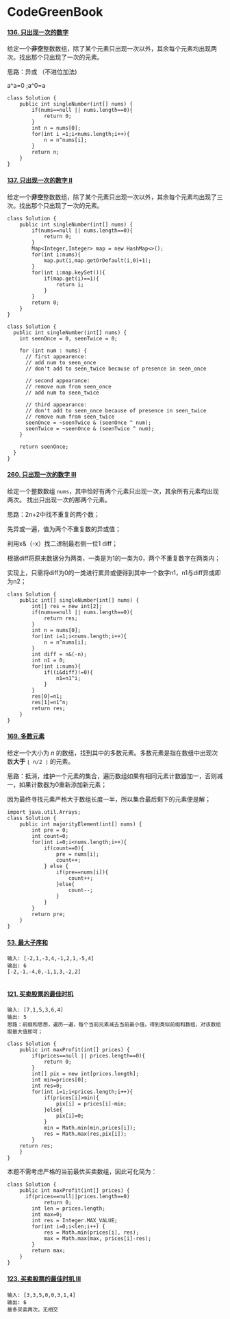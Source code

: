 # CodeGreenBook

#### [136. 只出现一次的数字](https://leetcode-cn.com/problems/single-number/)

给定一个**非空**整数数组，除了某个元素只出现一次以外，其余每个元素均出现两次。找出那个只出现了一次的元素。

思路：异或 （不进位加法)

a^a=0 ;a^0=a

```
class Solution {
    public int singleNumber(int[] nums) {
        if(nums==null || nums.length==0){
            return 0;
        }
        int n = nums[0];
        for(int i =1;i<nums.length;i++){
            n = n^nums[i];
        }
        return n;
    }
}
```

#### [137. 只出现一次的数字 II](https://leetcode-cn.com/problems/single-number-ii/)

给定一个**非空**整数数组，除了某个元素只出现一次以外，其余每个元素均出现了三次。找出那个只出现了一次的元素。

```
class Solution {
    public int singleNumber(int[] nums) {
        if(nums==null || nums.length==0){
            return 0;
        }
        Map<Integer,Integer> map = new HashMap<>();
        for(int i:nums){
            map.put(i,map.getOrDefault(i,0)+1);
        }
        for(int i:map.keySet()){
            if(map.get(i)==1){
                return i;
            }
        }
        return 0;
    }
}
```

```
class Solution {
  public int singleNumber(int[] nums) {
    int seenOnce = 0, seenTwice = 0;

    for (int num : nums) {
      // first appearence: 
      // add num to seen_once 
      // don't add to seen_twice because of presence in seen_once

      // second appearance: 
      // remove num from seen_once 
      // add num to seen_twice

      // third appearance: 
      // don't add to seen_once because of presence in seen_twice
      // remove num from seen_twice
      seenOnce = ~seenTwice & (seenOnce ^ num);
      seenTwice = ~seenOnce & (seenTwice ^ num);
    }

    return seenOnce;
  }
}

```

#### [260. 只出现一次的数字 III](https://leetcode-cn.com/problems/single-number-iii/)

给定一个整数数组 `nums`，其中恰好有两个元素只出现一次，其余所有元素均出现两次。 找出只出现一次的那两个元素。

思路：2n+2中找不重复的两个数；

先异或一遍，值为两个不重复数的异或值；

利用x&（-x）找二进制最右侧一位1 diff；

根据diff将原来数据分为两类，一类是为1的一类为0，两个不重复数字在两类内；

实现上，只需将diff为0的一类进行累异或便得到其中一个数字n1，n1与diff异或即为n2；

```
class Solution {
    public int[] singleNumber(int[] nums) {
        int[] res = new int[2];
        if(nums==null || nums.length==0){
            return res;
        }
        int n = nums[0];
        for(int i=1;i<nums.length;i++){
            n = n^nums[i];
        }
        int diff = n&(-n);
        int n1 = 0;
        for(int i:nums){
            if((i&diff)!=0){
                n1=n1^i;
            }
        }
        res[0]=n1;
        res[1]=n1^n;
        return res;
    }
}
```

#### [169. 多数元素](https://leetcode-cn.com/problems/majority-element/)

给定一个大小为 *n* 的数组，找到其中的多数元素。多数元素是指在数组中出现次数**大于** `⌊ n/2 ⌋` 的元素。

思路：抵消，维护一个元素的集合，遍历数组如果有相同元素计数器加一，否则减一，如果计数器为0重新添加新元素；

因为最终寻找元素严格大于数组长度一半，所以集合最后剩下的元素便是解；

```
import java.util.Arrays;
class Solution {
    public int majorityElement(int[] nums) {
        int pre = 0;
        int count=0;
        for(int i=0;i<nums.length;i++){
            if(count==0){
                pre = nums[i];
                count++;
            } else {
                if(pre==nums[i]){
                    count++;
                }else{
                    count--;
                }
            }
        }
        return pre;
    }
}
```



#### [53. 最大子序和](https://leetcode-cn.com/problems/maximum-subarray/)

```
输入: [-2,1,-3,4,-1,2,1,-5,4]
输出: 6
[-2,-1,-4,0,-1,1,3,-2,2]
```



```

```





#### [121. 买卖股票的最佳时机](https://leetcode-cn.com/problems/best-time-to-buy-and-sell-stock/)

```
输入: [7,1,5,3,6,4]
输出: 5
思路：前缀和思想，遍历一遍，每个当前元素减去当前最小值，得到类似前缀和数组，对该数组取最大值即可；
```

```
class Solution {
    public int maxProfit(int[] prices) {
        if(prices==null || prices.length==0){
            return 0;
        }
        int[] pix = new int[prices.length];
        int min=prices[0];
        int res=0;
        for(int i=1;i<prices.length;i++){
            if(prices[i]>min){
                pix[i] = prices[i]-min;
            }else{
                pix[i]=0;
            }
            min = Math.min(min,prices[i]);
            res = Math.max(res,pix[i]);
        }
    return res;
    }
}
```

本题不需考虑严格的当前最优买卖数组，因此可化简为：

```
class Solution {
    public int maxProfit(int[] prices) {
      if(prices==null||prices.length==0)
    		return 0;
    	int len = prices.length;
    	int max=0;
    	int res = Integer.MAX_VALUE;
    	for(int i=0;i<len;i++) {
    		res = Math.min(prices[i], res);
    		max = Math.max(max, prices[i]-res);
    	}
    	return max;
    }
}
```

#### [123. 买卖股票的最佳时机 III](https://leetcode-cn.com/problems/best-time-to-buy-and-sell-stock-iii/)

```
输入: [3,3,5,0,0,3,1,4]
输出: 6
最多买卖两次，无相交

```